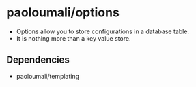 # paoloumali/options

- Options allow you to store configurations in a database table.
- It is nothing more than a key value store.

## Dependencies

- paoloumali/templating